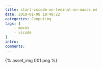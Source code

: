 ```yaml
---
title: start-vscode-on-teminal-on-macos.md
date: 2019-01-08 18:48:22
categories: Computing
tags: [ 
    - macos
    - vscode
]
intro:
comments:
---
```


{% asset_img 001.png %}

